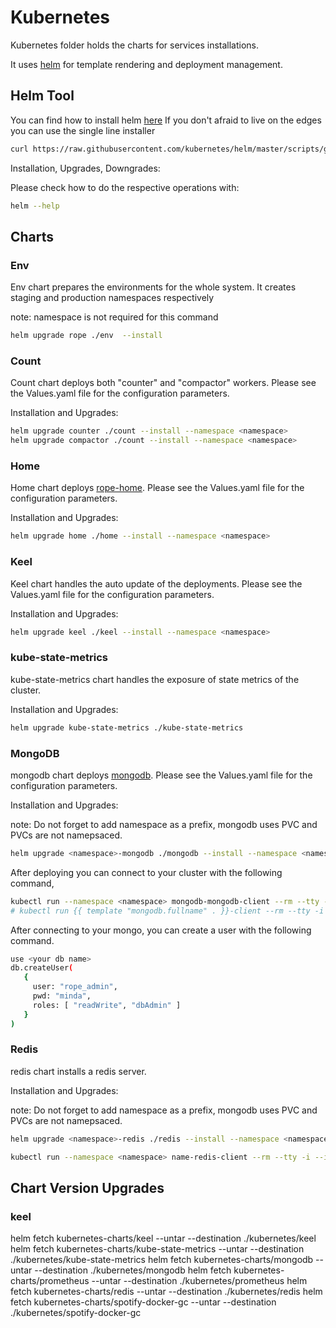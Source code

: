 # Kubernetes

Kubernetes folder holds the charts for services installations.

It uses [helm](https://github.com/kubernetes/helm/blob/master/README.md) for template rendering and deployment management.

## Helm Tool

You can find how to install helm [here](https://github.com/kubernetes/helm/blob/master/README.md#install)
If you don't afraid to live on the edges you can use the single line installer

```sh
curl https://raw.githubusercontent.com/kubernetes/helm/master/scripts/get | bash
```

Installation, Upgrades, Downgrades:

Please check how to do the respective operations with:

```sh
helm --help
```

## Charts

### Env

Env chart prepares the environments for the whole system. It creates staging and production namespaces respectively

note: namespace is not required for this command

```sh
helm upgrade rope ./env  --install
```

### Count

Count chart deploys both "counter" and "compactor" workers. Please see the Values.yaml file for the configuration parameters.

Installation and Upgrades:

```sh
helm upgrade counter ./count --install --namespace <namespace>
helm upgrade compactor ./count --install --namespace <namespace>
```

### Home

Home chart deploys [rope-home](github.com/koding/rope-home). Please see the Values.yaml file for the configuration parameters.

Installation and Upgrades:

```sh
helm upgrade home ./home --install --namespace <namespace>
```

### Keel

Keel chart handles the auto update of the deployments. Please see the Values.yaml file for the configuration parameters.

Installation and Upgrades:

```sh
helm upgrade keel ./keel --install --namespace <namespace>
```

### kube-state-metrics

kube-state-metrics chart handles the exposure of state metrics of the cluster.

Installation and Upgrades:

```sh
helm upgrade kube-state-metrics ./kube-state-metrics
```

### MongoDB

mongodb chart deploys [mongodb](https://www.mongodb.com/). Please see the Values.yaml file for the configuration parameters.

Installation and Upgrades:

note: Do not forget to add namespace as a prefix, mongodb uses PVC and PVCs are not namepsaced.

```sh
helm upgrade <namespace>-mongodb ./mongodb --install --namespace <namespace>
```

After deploying you can connect to your cluster with the following command,

```sh
kubectl run --namespace <namespace> mongodb-mongodb-client --rm --tty -i --image bitnami/mongodb --command -- mongo --host mongodb-mongodb -p minda
# kubectl run {{ template "mongodb.fullname" . }}-client --rm --tty -i --image bitnami/mongodb --command -- mongo --host {{ template "mongodb.fullname" . }} {{- if .Values.mongodbRootPassword }} -p {{ .Values.mongodbRootPassword }}
```

After connecting to your mongo, you can create a user with the following command.

```sh
use <your db name>
db.createUser(
   {
     user: "rope_admin",
     pwd: "minda",
     roles: [ "readWrite", "dbAdmin" ]
   }
)
```

### Redis

redis chart installs a redis server.

Installation and Upgrades:

note: Do not forget to add namespace as a prefix, mongodb uses PVC and PVCs are not namepsaced.

```sh
helm upgrade <namespace>-redis ./redis --install --namespace <namespace>
```

```sh
kubectl run --namespace <namespace> name-redis-client --rm --tty -i --image bitnami/redis:3.2.9-r2 -- bash
```

## Chart Version Upgrades

### keel

helm fetch kubernetes-charts/keel --untar --destination ./kubernetes/keel
helm fetch kubernetes-charts/kube-state-metrics --untar --destination ./kubernetes/kube-state-metrics
helm fetch kubernetes-charts/mongodb --untar --destination ./kubernetes/mongodb
helm fetch kubernetes-charts/prometheus --untar --destination ./kubernetes/prometheus
helm fetch kubernetes-charts/redis --untar --destination ./kubernetes/redis
helm fetch kubernetes-charts/spotify-docker-gc --untar --destination ./kubernetes/spotify-docker-gc
